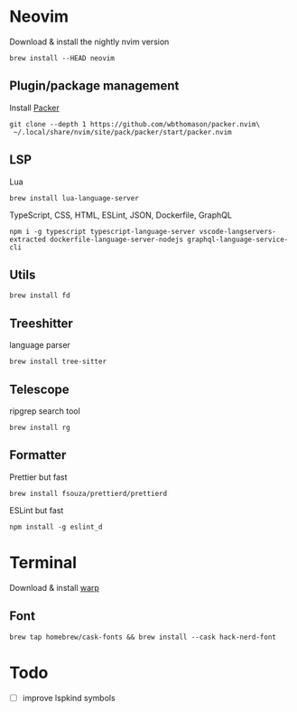 # Neovim
Download & install the nightly nvim version
```
brew install --HEAD neovim
```

## Plugin/package management
Install [Packer](https://github.com/wbthomason/packer.nvim)
```
git clone --depth 1 https://github.com/wbthomason/packer.nvim\
 ~/.local/share/nvim/site/pack/packer/start/packer.nvim
```

## LSP
Lua
```
brew install lua-language-server
```

TypeScript, CSS, HTML, ESLint, JSON, Dockerfile, GraphQL
```
npm i -g typescript typescript-language-server vscode-langservers-extracted dockerfile-language-server-nodejs graphql-language-service-cli
```

## Utils
```
brew install fd
```

## Treeshitter
language parser
```
brew install tree-sitter
```

## Telescope
ripgrep search tool
```
brew install rg
```

## Formatter
Prettier but fast
```
brew install fsouza/prettierd/prettierd
```

ESLint but fast
```
npm install -g eslint_d
```

# Terminal
Download & install [warp](https://www.warp.dev/)
## Font
```
brew tap homebrew/cask-fonts && brew install --cask hack-nerd-font
```

# Todo
- [ ] improve lspkind symbols

